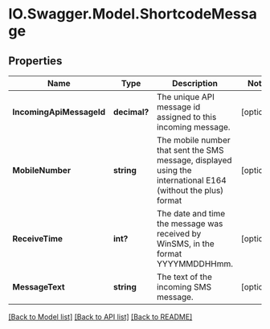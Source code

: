 # IO.Swagger.Model.ShortcodeMessage
## Properties

Name | Type | Description | Notes
------------ | ------------- | ------------- | -------------
**IncomingApiMessageId** | **decimal?** | The unique API message id assigned to this incoming message. | [optional] 
**MobileNumber** | **string** | The mobile number that sent the SMS message, displayed using the international E164 (without the plus) format | [optional] 
**ReceiveTime** | **int?** | The date and time the message was received by WinSMS, in the format YYYYMMDDHHmm. | [optional] 
**MessageText** | **string** | The text of the incoming SMS message. | [optional] 

[[Back to Model list]](../README.md#documentation-for-models) [[Back to API list]](../README.md#documentation-for-api-endpoints) [[Back to README]](../README.md)

